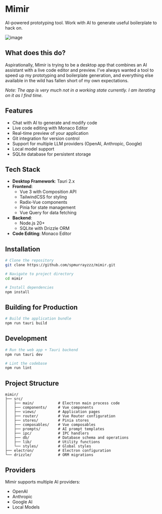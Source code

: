 # Mimir

AI-powered prototyping tool. Work with AI to generate useful boilerplate to hack on.

![image](https://github.com/user-attachments/assets/9f38c50b-1b32-4484-b048-89452bfe1bc0)


## What does this do?

Aspirationally, Mimir is trying to be a desktop app that combines an AI assistant with a live code editor and preview. I've always wanted a tool to speed up my prototyping and boilerplate generation, and everything else available in the wild has fallen short of my own expectations.

_Note: The app is very much not in a working state currently. I am iterating on it as I find time._

## Features

- Chat with AI to generate and modify code
- Live code editing with Monaco Editor
- Real-time preview of your application
- Git integration for version control
- Support for multiple LLM providers (OpenAI, Anthropic, Google)
- Local model support
- SQLite database for persistent storage

## Tech Stack

- **Desktop Framework**: Tauri 2.x
- **Frontend**:
  - Vue 3 with Composition API
  - TailwindCSS for styling
  - Radix-Vue components
  - Pinia for state management
  - Vue Query for data fetching
- **Backend**:
  - Node.js 20+
  - SQLite with Drizzle ORM
- **Code Editing**: Monaco Editor

## Installation

```bash
# Clone the repository
git clone https://github.com/spmurrayzzz/mimir.git

# Navigate to project directory
cd mimir

# Install dependencies
npm install
```

## Building for Production

```bash
# Build the application bundle
npm run tauri build
```

## Development

```bash
# Run the web app + Tauri backend
npm run tauri dev

# Lint the codebase
npm run lint
```

## Project Structure

```
mimir/
├── src/
│   ├── main/           # Electron main process code
│   ├── components/     # Vue components
│   ├── views/          # Application pages
│   ├── router/         # Vue Router configuration
│   ├── stores/         # Pinia stores
│   ├── composables/    # Vue composables
│   ├── prompts/        # AI prompt templates
│   ├── ipc/            # IPC handlers
│   ├── db/             # Database schema and operations
│   ├── lib/            # Utility functions
│   └── styles/         # Global styles
├── electron/           # Electron configuration
└── drizzle/            # ORM migrations
```

## Providers

Mimir supports multiple AI providers:
- OpenAI
- Anthropic
- Google AI
- Local Models
